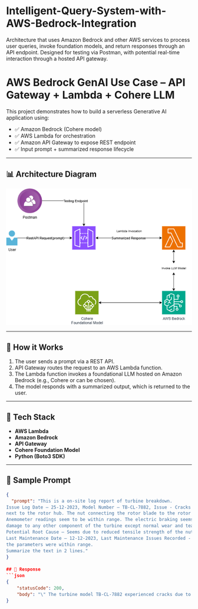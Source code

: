 # Intelligent-Query-System-with-AWS-Bedrock-Integration
Architecture that uses Amazon Bedrock and other AWS services to process user queries, invoke foundation models, and return responses through an API endpoint. Designed for testing via Postman, with potential real-time interaction through a hosted API gateway.

# AWS Bedrock GenAI Use Case – API Gateway + Lambda + Cohere LLM

This project demonstrates how to build a serverless Generative AI application using:

- ✅ Amazon Bedrock (Cohere model)
- ✅ AWS Lambda for orchestration
- ✅ Amazon API Gateway to expose REST endpoint
- ✅ Input prompt + summarized response lifecycle

---

## 📊 Architecture Diagram

![Architecture Diagram](./Architecture/Architecture_Diagram.png)

---

## 🚀 How it Works

1. The user sends a prompt via a REST API.
2. API Gateway routes the request to an AWS Lambda function.
3. The Lambda function invokes a foundational LLM hosted on Amazon Bedrock (e.g., Cohere or can be chosen).
4. The model responds with a summarized output, which is returned to the user.

---

## 🔧 Tech Stack

- **AWS Lambda**
- **Amazon Bedrock**
- **API Gateway**
- **Cohere Foundation Model**
- **Python (Boto3 SDK)**

---

## 🧪 Sample Prompt

```json
{
  "prompt": "This is a on-site log report of turbine breakdown.
Issue Log Date – 25-12-2023, Model Number – TB-CL-7882, Issue - Cracks appeared in the part MR 7882-9571
next to the rotor hub. The nut connecting the rotor blade to the rotor hub seems to be damaged. The
Anemometer readings seem to be within range. The electric braking seems to be unused. No indication of
damage to any other component of the turbine except normal wear and tear.
Potential Root Cause – Seems due to reduced tensile strength of the nut connecting the blade to the rotor.
Last Maintenance Date – 12-12-2023, Last Maintenance Issues Recorded - No known issues recorded and all
the parameters were within range.
Summarize the text in 2 lines."
}

## 🧪 Response
```json
{
    "statusCode": 200,
    "body": "\" The turbine model TB-CL-7882 experienced cracks due to reduced tensile strength of the nut connecting the blade, last maintenance was carried out with no issues.\""
}
